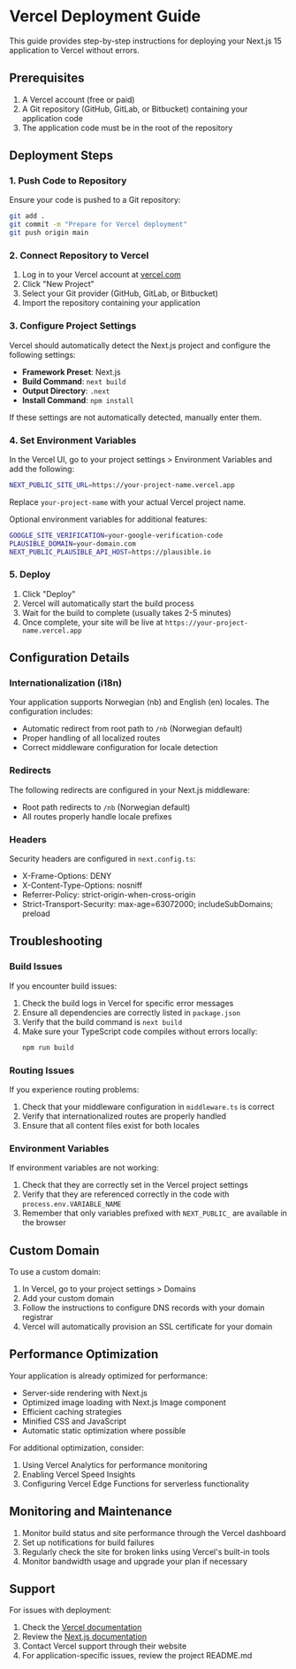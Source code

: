# Vercel Deployment Guide

This guide provides step-by-step instructions for deploying your Next.js 15 application to Vercel without errors.

## Prerequisites

1. A Vercel account (free or paid)
2. A Git repository (GitHub, GitLab, or Bitbucket) containing your application code
3. The application code must be in the root of the repository

## Deployment Steps

### 1. Push Code to Repository

Ensure your code is pushed to a Git repository:

```bash
git add .
git commit -m "Prepare for Vercel deployment"
git push origin main
```

### 2. Connect Repository to Vercel

1. Log in to your Vercel account at [vercel.com](https://vercel.com)
2. Click "New Project"
3. Select your Git provider (GitHub, GitLab, or Bitbucket)
4. Import the repository containing your application

### 3. Configure Project Settings

Vercel should automatically detect the Next.js project and configure the following settings:

- **Framework Preset**: Next.js
- **Build Command**: `next build`
- **Output Directory**: `.next`
- **Install Command**: `npm install`

If these settings are not automatically detected, manually enter them.

### 4. Set Environment Variables

In the Vercel UI, go to your project settings > Environment Variables and add the following:

```bash
NEXT_PUBLIC_SITE_URL=https://your-project-name.vercel.app
```

Replace `your-project-name` with your actual Vercel project name.

Optional environment variables for additional features:

```bash
GOOGLE_SITE_VERIFICATION=your-google-verification-code
PLAUSIBLE_DOMAIN=your-domain.com
NEXT_PUBLIC_PLAUSIBLE_API_HOST=https://plausible.io
```

### 5. Deploy

1. Click "Deploy"
2. Vercel will automatically start the build process
3. Wait for the build to complete (usually takes 2-5 minutes)
4. Once complete, your site will be live at `https://your-project-name.vercel.app`

## Configuration Details

### Internationalization (i18n)

Your application supports Norwegian (nb) and English (en) locales. The configuration includes:

- Automatic redirect from root path to `/nb` (Norwegian default)
- Proper handling of all localized routes
- Correct middleware configuration for locale detection

### Redirects

The following redirects are configured in your Next.js middleware:

- Root path redirects to `/nb` (Norwegian default)
- All routes properly handle locale prefixes

### Headers

Security headers are configured in `next.config.ts`:

- X-Frame-Options: DENY
- X-Content-Type-Options: nosniff
- Referrer-Policy: strict-origin-when-cross-origin
- Strict-Transport-Security: max-age=63072000; includeSubDomains; preload

## Troubleshooting

### Build Issues

If you encounter build issues:

1. Check the build logs in Vercel for specific error messages
2. Ensure all dependencies are correctly listed in `package.json`
3. Verify that the build command is `next build`
4. Make sure your TypeScript code compiles without errors locally:
   ```bash
   npm run build
   ```

### Routing Issues

If you experience routing problems:

1. Check that your middleware configuration in `middleware.ts` is correct
2. Verify that internationalized routes are properly handled
3. Ensure that all content files exist for both locales

### Environment Variables

If environment variables are not working:

1. Check that they are correctly set in the Vercel project settings
2. Verify that they are referenced correctly in the code with `process.env.VARIABLE_NAME`
3. Remember that only variables prefixed with `NEXT_PUBLIC_` are available in the browser

## Custom Domain

To use a custom domain:

1. In Vercel, go to your project settings > Domains
2. Add your custom domain
3. Follow the instructions to configure DNS records with your domain registrar
4. Vercel will automatically provision an SSL certificate for your domain

## Performance Optimization

Your application is already optimized for performance:

- Server-side rendering with Next.js
- Optimized image loading with Next.js Image component
- Efficient caching strategies
- Minified CSS and JavaScript
- Automatic static optimization where possible

For additional optimization, consider:

1. Using Vercel Analytics for performance monitoring
2. Enabling Vercel Speed Insights
3. Configuring Vercel Edge Functions for serverless functionality

## Monitoring and Maintenance

1. Monitor build status and site performance through the Vercel dashboard
2. Set up notifications for build failures
3. Regularly check the site for broken links using Vercel's built-in tools
4. Monitor bandwidth usage and upgrade your plan if necessary

## Support

For issues with deployment:

1. Check the [Vercel documentation](https://vercel.com/docs)
2. Review the [Next.js documentation](https://nextjs.org/docs)
3. Contact Vercel support through their website
4. For application-specific issues, review the project README.md
